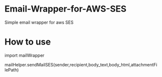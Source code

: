 # Email-Wrapper-for-AWS-SES
Simple email wrapper for aws SES
# How to use
import mailWrapper

mailHelper.sendMailSES(sender,recipient,body_text,body_html,attachmentFilePath)
